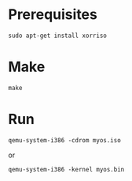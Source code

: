 # Prerequisites

	sudo apt-get install xorriso

# Make

	make

# Run

	qemu-system-i386 -cdrom myos.iso

or

	qemu-system-i386 -kernel myos.bin

